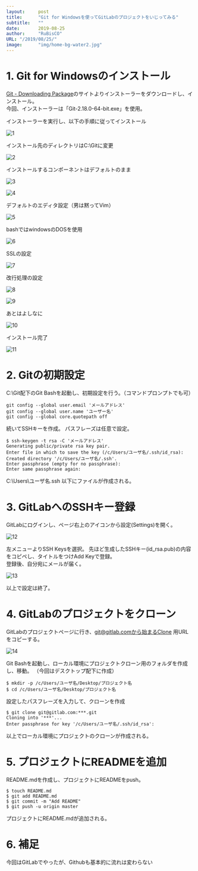 ```yaml
---
layout:     post 
title:      "Git for Windowsを使ってGitLabのプロジェクトをいじってみる"
subtitle:   ""
date:       2019-08-25
author:     "RuBisCO"
URL: "/2019/08/25/"
image:      "img/home-bg-water2.jpg"
---
```


# 1. Git for Windowsのインストール

[Git - Downloading Package](https://git-scm.com/downloads)のサイトよりインストーラーをダウンロードし、インストール。  
今回、インストーラーは「Git-2.18.0-64-bit.exe」を使用。

インストーラーを実行し、以下の手順に従ってインストール

![1](/img/gitlab/1.png)

インストール先のディレクトリはC:\Gitに変更

![2](/img/gitlab/2.png)

インストールするコンポーネントはデフォルトのまま

![3](/img/gitlab/3.png)

![4](/img/gitlab/4.png)

デフォルトのエディタ設定（男は黙ってVim）

![5](/img/gitlab/5.png)

bashではwindowsのDOSを使用

![6](/img/gitlab/6.png)

SSLの設定

![7](/img/gitlab/7.png)

改行処理の設定

![8](/img/gitlab/8.png)

![9](/img/gitlab/9.png)

あとはよしなに

![10](/img/gitlab/10.png)

インストール完了

![11](/img/gitlab/11.png)

 
# 2. Gitの初期設定

C:\Git配下のGit Bashを起動し、初期設定を行う。（コマンドプロンプトでも可）
```
git config --global user.email 'メールアドレス'
git config --global user.name 'ユーザー名'
git config --global core.quotepath off
```

続いてSSHキーを作成。
パスフレーズは任意で設定。
```
$ ssh-keygen -t rsa -C 'メールアドレス'
Generating public/private rsa key pair.
Enter file in which to save the key (/c/Users/ユーザ名/.ssh/id_rsa):
Created directory '/c/Users/ユーザ名/.ssh'.
Enter passphrase (empty for no passphrase):
Enter same passphrase again:
```
C:\Users\ユーザ名\.ssh 以下にファイルが作成される。

# 3. GitLabへのSSHキー登録

GitLabにログインし、ページ右上のアイコンから設定(Settings)を開く。

![12](/img/gitlab/12.png)

左メニューよりSSH Keysを選択。
先ほど生成したSSHキー(id_rsa.pub)の内容をコピペし、タイトルをつけAdd Keyで登録。  
登録後、自分宛にメールが届く。

![13](/img/gitlab/13.png)

以上で設定は終了。

# 4. GitLabのプロジェクトをクローン

GitLabのプロジェクトページに行き、git@gitlab.comから始まるClone 用URLをコピーする。

![14](/img/gitlab/14.png)

Git Bashを起動し、ローカル環境にプロジェクトクローン用のフォルダを作成し、移動。
（今回はデスクトップ配下に作成）

```
$ mkdir -p /c/Users/ユーザ名/Desktop/プロジェクト名
$ cd /c/Users/ユーザ名/Desktop/プロジェクト名
```

設定したパスフレーズを入力して、クローンを作成
```
$ git clone git@gitlab.com:***.git
Cloning into '***'...
Enter passphrase for key '/c/Users/ユーザ名/.ssh/id_rsa':
```
以上でローカル環境にプロジェクトのクローンが作成される。

# 5. プロジェクトにREADMEを追加
README.mdを作成し、プロジェクトにREADMEをpush。

```
$ touch README.md
$ git add README.md
$ git commit -m "Add README"
$ git push -u origin master
```

プロジェクトにREADME.mdが追加される。

# 6. 補足
今回はGitLabでやったが、Githubも基本的に流れは変わらない